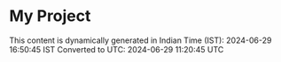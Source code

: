 # My Project

This content is dynamically generated in Indian Time (IST): 2024-06-29 16:50:45 IST
Converted to UTC: 2024-06-29 11:20:45 UTC
